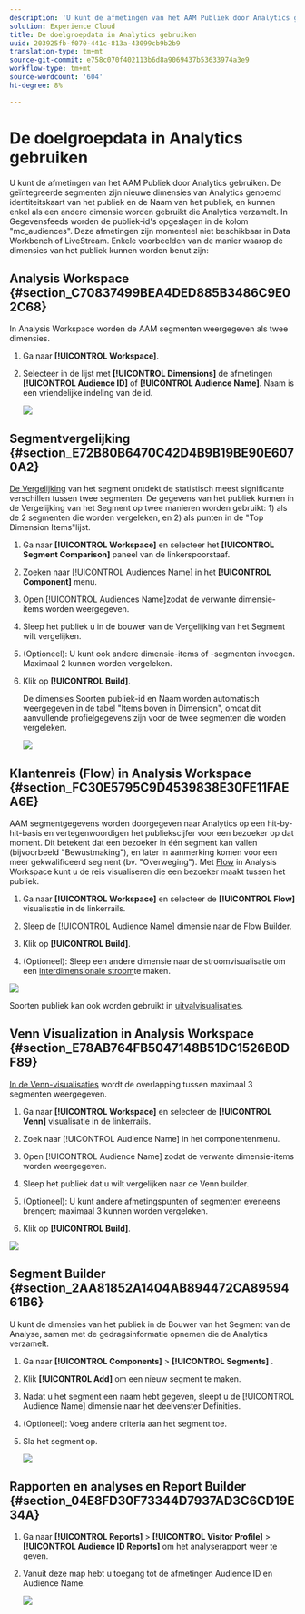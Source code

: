 ```yaml
---
description: 'U kunt de afmetingen van het AAM Publiek door Analytics gebruiken. De geïntegreerde segmenten zijn nieuwe dimensies van Analytics genoemd identiteitskaart van het publiek en de Naam van het publiek, en kunnen enkel als een andere dimensie worden gebruikt die Analytics verzamelt. In Gegevensfeeds worden de publiek-id''s opgeslagen in de kolom "mc_audiences". Deze afmetingen zijn momenteel niet beschikbaar in Data Workbench of LiveStream. Enkele voorbeelden van de manier waarop de dimensies van het publiek kunnen worden benut zijn '
solution: Experience Cloud
title: De doelgroepdata in Analytics gebruiken
uuid: 203925fb-f070-441c-813a-43099cb9b2b9
translation-type: tm+mt
source-git-commit: e758c070f402113b6d8a9069437b53633974a3e9
workflow-type: tm+mt
source-wordcount: '604'
ht-degree: 8%

---
```



# De doelgroepdata in Analytics gebruiken

U kunt de afmetingen van het AAM Publiek door Analytics gebruiken. De geïntegreerde segmenten zijn nieuwe dimensies van Analytics genoemd identiteitskaart van het publiek en de Naam van het publiek, en kunnen enkel als een andere dimensie worden gebruikt die Analytics verzamelt. In Gegevensfeeds worden de publiek-id&#39;s opgeslagen in de kolom &quot;mc_audiences&quot;. Deze afmetingen zijn momenteel niet beschikbaar in Data Workbench of LiveStream. Enkele voorbeelden van de manier waarop de dimensies van het publiek kunnen worden benut zijn:

## Analysis Workspace {#section_C70837499BEA4DED885B3486C9E02C68}

In Analysis Workspace worden de AAM segmenten weergegeven als twee dimensies.

1. Ga naar **[!UICONTROL Workspace]**.
1. Selecteer in de lijst met **[!UICONTROL Dimensions]** de afmetingen **[!UICONTROL Audience ID]** of **[!UICONTROL Audience Name]**. Naam is een vriendelijke indeling van de id.

   ![](assets/aw-mcaudiences.png)

## Segmentvergelijking {#section_E72B80B6470C42D4B9B19BE90E6070A2}

[De Vergelijking](https://docs.adobe.com/content/help/en/analytics/analyze/analysis-workspace/panels/segment-comparison/segment-comparison.html) van het segment ontdekt de statistisch meest significante verschillen tussen twee segmenten. De gegevens van het publiek kunnen in de Vergelijking van het Segment op twee manieren worden gebruikt: 1) als de 2 segmenten die worden vergeleken, en 2) als punten in de &quot;Top Dimension Items&quot;lijst.

1. Ga naar **[!UICONTROL Workspace]** en selecteer het **[!UICONTROL Segment Comparison]** paneel van de linkerspoorstaaf.

1. Zoeken naar [!UICONTROL Audiences Name] in het **[!UICONTROL Component]** menu.

1. Open [!UICONTROL Audiences Name]zodat de verwante dimensie-items worden weergegeven.
1. Sleep het publiek u in de bouwer van de Vergelijking van het Segment wilt vergelijken.
1. (Optioneel): U kunt ook andere dimensie-items of -segmenten invoegen. Maximaal 2 kunnen worden vergeleken.
1. Klik op **[!UICONTROL Build]**.

   De dimensies Soorten publiek-id en Naam worden automatisch weergegeven in de tabel &quot;Items boven in Dimension&quot;, omdat dit aanvullende profielgegevens zijn voor de twee segmenten die worden vergeleken.

   ![](assets/aud-segcompare.png)

## Klantenreis (Flow) in Analysis Workspace {#section_FC30E5795C9D4539838E30FE11FAEA6E}

AAM segmentgegevens worden doorgegeven naar Analytics op een hit-by-hit-basis en vertegenwoordigen het publiekscijfer voor een bezoeker op dat moment. Dit betekent dat een bezoeker in één segment kan vallen (bijvoorbeeld &quot;Bewustmaking&quot;), en later in aanmerking komen voor een meer gekwalificeerd segment (bv. &quot;Overweging&quot;). Met [Flow](https://docs.adobe.com/content/help/en/analytics/analyze/analysis-workspace/visualizations/fallout/fallout-flow.html) in Analysis Workspace kunt u de reis visualiseren die een bezoeker maakt tussen het publiek.

1. Ga naar **[!UICONTROL Workspace]** en selecteer de **[!UICONTROL Flow]** visualisatie in de linkerrails.

1. Sleep de [!UICONTROL Audience Name] dimensie naar de Flow Builder.
1. Klik op **[!UICONTROL Build]**.
1. (Optioneel): Sleep een andere dimensie naar de stroomvisualisatie om een [interdimensionale stroom](https://docs.adobe.com/content/help/en/analytics/analyze/analysis-workspace/visualizations/flow/multi-dimensional-flow.html)te maken.

![](assets/flow-aamaudiences.png)

Soorten publiek kan ook worden gebruikt in [uitvalvisualisaties](https://docs.adobe.com/content/help/en/analytics/analyze/analysis-workspace/visualizations/fallout/fallout-flow.html).

## Venn Visualization in Analysis Workspace {#section_E78AB764FB5047148B51DC1526B0DF89}

[In de Venn-visualisaties](https://docs.adobe.com/content/help/en/analytics/analyze/analysis-workspace/visualizations/venn.html) wordt de overlapping tussen maximaal 3 segmenten weergegeven.

1. Ga naar **[!UICONTROL Workspace]** en selecteer de **[!UICONTROL Venn]** visualisatie in de linkerrails.

1. Zoek naar [!UICONTROL Audience Name] in het componentenmenu.
1. Open [!UICONTROL Audience Name] zodat de verwante dimensie-items worden weergegeven.
1. Sleep het publiek dat u wilt vergelijken naar de Venn builder.
1. (Optioneel): U kunt andere afmetingspunten of segmenten eveneens brengen; maximaal 3 kunnen worden vergeleken.
1. Klik op **[!UICONTROL Build]**.

![](assets/venn-viz.png)

## Segment Builder {#section_2AA81852A1404AB894472CA8959461B6}

U kunt de dimensies van het publiek in de Bouwer [](/help/components/segmentation/segmentation-workflow/seg-build.md)van het Segment van de Analyse, samen met de gedragsinformatie opnemen die de Analytics verzamelt.

1. Ga naar **[!UICONTROL Components]** > **[!UICONTROL Segments]** .
1. Klik **[!UICONTROL Add]** om een nieuw segment te maken.
1. Nadat u het segment een naam hebt gegeven, sleept u de [!UICONTROL Audience Name] dimensie naar het deelvenster Definities.
1. (Optioneel): Voeg andere criteria aan het segment toe.
1. Sla het segment op.

   ![](assets/aud-segbuilder.png)

## Rapporten en analyses en Report Builder {#section_04E8FD30F73344D7937AD3C6CD19E34A}

1. Ga naar **[!UICONTROL Reports]** > **[!UICONTROL Visitor Profile]** > **[!UICONTROL Audience ID Reports]** om het analyserapport weer te geven.
1. Vanuit deze map hebt u toegang tot de afmetingen Audience ID en Audience Name.

   ![](assets/mc-audiences.png)

